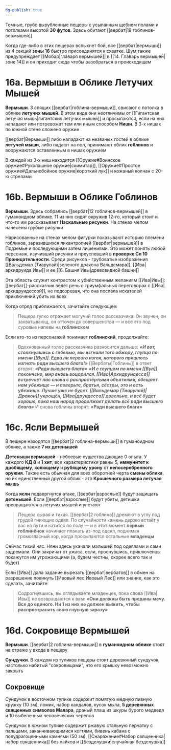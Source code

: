 ```yaml
---
dg-publish: true
---
```

Темные, грубо вырубленные пещеры с усыпанным щебнем полами и потолками высотой **30 футов**. Здесь обитают [[вербат|19 гоблинов-вермышей]]

Когда где-либо в этих пещерах вспыхнет бой, все [[вербат|вермыши]] из 4 секций **зоны 16** быстро присоединятся к схватке. Шум также предупреждает [[Мобар|главаря вермышей]] в [[14. Главарь вермышей|зоне 14]] и он приходит сюда чтобы разобраться в происходящем

# 16а. Вермыши в Облике Летучих Мышей

**Вермыши**. 3 спящих [[вербат|гоблина-вермыши]], свисают с потолка в облике **летучих мышей**. В этом виде они неотличимы от [[Гигантская летучая мышь|гигантских летучих мышей]] и просыпаются, если на них нападают или потревожат тем или иным способом
**Ниши**. В 3-х нишах по южной стене сложено оружие

[[вербат|Вермыши]] либо нападают на незваных гостей в облике **летучей мыши**, либо падают на пол, принимают облик **гоблинов** и вооружаются оставленным в нишах оружием

В каждой из 3-х ниш находится [[Оружие#Воинское оружие#Рукопашное оружие|скимитар]], [[Оружие#Простое оружие#Дальнобойное оружие|короткий лук]] и кожаный колчан с 20-ю стрелами

# 16b. Вермыши в Облике Гоблинов

**Вермыши**. Здесь собрались [[вербат|12 гоблинов-вермышей]] в гуманоидном облике. 11 из них сидят окружив 12-го, который стоит и что-то им рассказывает
**Наскальные рисунки**. На стенах мелом нанесены грубые рисунки

Нарисованные на стенах мелом фигурки показывают историю племени гоблинов, заразившихся ликантропией [[вербат|вермышей]] в Подземье и последующими затем лишениями. Это может понять любой персонаж, изучивший рисунки и преуспевший в **проверке Сл 10 Проницательности**. Среди рисунков - грубоватые изображения [[Вальдемар (Тиарулай)|зеленого дракона Вальдемара]], [[Ива|архидруида Ивы]] и ее [[6. Башня Ивы|древовидной башни]]

Эта область служит контрастом к убийственным желаниям [[Ива|Ивы]]: [[вербат]]-рассказчик ведёт речь о триумфальных переговорах с [[Ива|архидруидессой]], не подозревая, что она послала искателей приключений убить их всех

Когда отряд приближается, зачитайте следующее:
>Пещера гулко отражает могучий голос рассказчика. Он звучен, он захватывающ, он отточен до совершенства — и всё это под суровые напевы на **гоблинском**

Если кто-то из персонажей понимает **гоблинский**, продолжайте:
>Вдохновенный голос рассказчика разносится дальше:
>***«И вот, столкнувшись с гибелью, мы изгнали того обжору, глупца по имени [[Вул]]. Едва ли первого изгоя, которого пришлось изгнать ради высшего блага!»***
>[[Вербаты|Гоблины]] в ответ вторят: ***«Ради высшего блага»***
>***«И с глупцом по имени [[Вул]] покончено, мир вновь воцарился. [[Ива|Архидруидесса]] встречает нас снова с распростёртыми объятиями, обещает нам убежище — и поверьте, братья, сёстры, это и есть убежище. Лучше уже не будет. [[Вальдемар (Тиарулай)|Дракон]] укрощён, [[Ива|друидесса]] довольна, и всё будет хорошо, пока наш народ продолжает делать всё ради высшего блага»***
>И снова гоблины вторят: **«Ради высшего блага»**

# 16с. Ясли Вермышей

В пещере находятся [[вербат|2 гоблина-вермыши]] в гуманоидном облике, а также **7 их детенышей**

**Детеныши вермышей** - небоевые существа дающие 0 опыта. У каждого **КД 8** и **1 хит**, все характеристики равны 5, **иммунитет к дробящему**, **колющему** и **рубящему урону** от **непосеребренного оружия**. Также есть обычная для всех оборотней черта **смены облика**, но их единственный другой облик - это **Крошечного размера летучая мышь**

Когда **ясли** подвергнутся атаке, [[вербат|взрослые]] будут защищать **детенышей**. Если [[вербат|взрослые]] будут убиты, детишки превращаются в летучих мышей и улетают

>Пещера сырая и тихая. [[вербат|2 гоблина]] дремлют в углу под грудой гниющих одеял. По случайности камень дерзко встаёт у вас на пути и катится по полу — и в этот момент **первый гоблинёнок** начинает плакать из-под одеял, поднимая громогласный хор, когда просыпаются остальные **младенцы**

Сейчас тихий час. Няни здесь укачали малышей под одеялами и сами задремали. Они закричат от ужаса, если, проснувшись, приключенцы покажутся им угрожающими (а, будем честны, скорее всего так и будет)

Если [[Ива]] дала задание вырезать [[вербат|вербатов]] в обмен на разрешение покинуть [[Ивовый лес|Ивовый Лес]] или знание, как это сделать, зачитайте:

>Содрогнувшись, вы оглядываете младенцев, пока слова [[Ива|Ивы]] не возвращаются к вам: **«Они должны быть преданы мечу. Все до единого. Ни 1 из них не должен выжить, чтобы распространить свою гнусную заразу»**

# 16d. Сокровище Вермышей

**Вермыши**. [[вербат|2 гоблина-вермыши]] в **гуманоидном облике** стоят на страже у входа в пещеру

**Сундучки**. В каждом из тупиков пещеры стоит деревянный сундучок, настолько набитый "сокровищами", что его крышку невозможно закрыть

## Сокровище

Сундучок в восточном тупике содержит помятую медную пивную кружку (10 зм), ломик, набор кандалов, кусок мыла, **5 деревянных священных символов Малара**, драный плащ из шкуры бурого медведя и 10 выбеленных человеческих черепов

Сундучок в южном тупике содержит ржавую стальную перчатку с пальцами, заканчивающимися когтями, бивень кабана с полудрагоценными камнями (50 зм), [[Снаряжение#Набор священника|набор священника]] без пайков и [[Безделушки|случайная безделушка]]